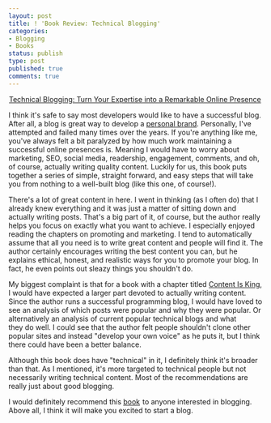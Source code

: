 ```yaml
---
layout: post
title: ! 'Book Review: Technical Blogging'
categories:
- Blogging
- Books
status: publish
type: post
published: true
comments: true
---
```


<a href="http://www.amazon.com/gp/product/1934356883/ref=as_li_ss_il?ie=UTF8&amp;tag=skalbontechno-20&amp;linkCode=as2&amp;camp=1789&amp;creative=390957&amp;creativeASIN=1934356883"><img class="alignleft" src="http://ws.assoc-amazon.com/widgets/q?_encoding=UTF8&amp;Format=_SL160_&amp;ASIN=1934356883&amp;MarketPlace=US&amp;ID=AsinImage&amp;WS=1&amp;tag=skalbontechno-20&amp;ServiceVersion=20070822" alt="" border="0" /></a><img style="border: none !important; margin: 0px !important;" src="http://www.assoc-amazon.com/e/ir?t=skalbontechno-20&amp;l=as2&amp;o=1&amp;a=1934356883" alt="" width="1" height="1" border="0" /><a href="http://www.amazon.com/gp/product/1934356883/ref=as_li_qf_sp_asin_tl?ie=UTF8&amp;tag=skalbontechno-20&amp;linkCode=as2&amp;camp=1789&amp;creative=9325&amp;creativeASIN=1934356883">Technical Blogging: Turn Your Expertise into a Remarkable Online Presence</a><img style="border: none !important; margin: 0px !important;" src="http://www.assoc-amazon.com/e/ir?t=skalbontechno-20&amp;l=as2&amp;o=1&amp;a=1934356883" alt="" width="1" height="1" border="0" />

I think it's safe to say most developers would like to have a successful blog. After all, a blog is great way to develop a [personal brand](http://www.codinghorror.com/blog/2006/04/your-personal-brand.html). Personally, I've attempted and failed many times over the years. If you're anything like me, you've always felt a bit paralyzed by how much work maintaining a successful online presences is. Meaning I would have to worry about marketing, SEO, social media, readership, engagement, comments, and oh, of course, actually writing quality content. Luckily for us, this book puts together a series of simple, straight forward, and easy steps that will take you from nothing to a well-built blog (like this one, of course!).

<!--more-->

There's a lot of great content in here. I went in thinking (as I often do) that I already knew everything and it was just a matter of sitting down and actually writing posts. That's a big part of it, of course, but the author really helps you focus on exactly what you want to achieve. I especially enjoyed reading the chapters on promoting and marketing. I tend to automatically assume that all you need is to write great content and people will find it. The author certainly encourages writing the best content you can, but he explains ethical, honest, and realistic ways for you to promote your blog. In fact, he even points out sleazy things you shouldn't do.

My biggest complaint is that for a book with a chapter titled <span style="text-decoration: underline;">Content Is King</span>, I would have expected a larger part devoted to actually writing content. Since the author runs a successful programming blog, I would have loved to see an analysis of which posts were popular and why they were popular. Or alternatively an analysis of current popular technical blogs and what they do well. I could see that the author felt people shouldn't clone other popular sites and instead "develop your own voice" as he puts it, but I think there could have been a better balance.

Although this book does have "technical" in it, I definitely think it's broader than that. As I mentioned, it's more targeted to technical people but not necessarily writing technical content. Most of the recommendations are really just about good blogging.

I would definitely recommend this <a href="http://www.amazon.com/gp/product/1934356883/ref=as_li_qf_sp_asin_tl?ie=UTF8&amp;tag=skalbontechno-20&amp;linkCode=as2&amp;camp=1789&amp;creative=9325&amp;creativeASIN=1934356883">book</a><img style="border: none !important; margin: 0px !important;" src="http://www.assoc-amazon.com/e/ir?t=skalbontechno-20&amp;l=as2&amp;o=1&amp;a=1934356883" alt="" width="1" height="1" border="0" /> to anyone interested in blogging. Above all, I think it will make you excited to start a blog.
